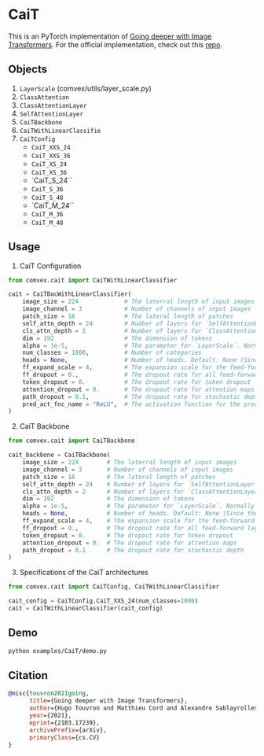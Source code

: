 # CaiT

This is an PyTorch implementation of [Going deeper with Image Transformers](https://arxiv.org/abs/2103.17239). For the official implementation, check out this [repo](https://github.com/facebookresearch/deit).

## Objects

1. `LayerScale` (comvex/utils/layer_scale.py)
2. `ClassAttention`
3. `ClassAttentionLayer`
4. `SelfAttentionLayer`
5. `CaiTBackbone`
6. `CaiTWithLinearClassifie`
7. `CaiTConfig`
   - `CaiT_XXS_24`
   - `CaiT_XXS_36`
   - `CaiT_XS_24`
   - `CaiT_XS_36`
   - `CaiT_S_24``
   - `CaiT_S_36`
   - `CaiT_S_48`
   - `CaiT_M_24``
   - `CaiT_M_36`
   - `CaiT_M_48`

## Usage

1. CaiT Configuration

```python
from comvex.cait import CaiTWithLinearClassifier

cait = CaiTBacWithLinearClassifier(
    image_size = 224             # The laterral length of input images
    image_channel = 3            # Number of channels of input images
    patch_size = 16              # The lateral length of patches
    self_attn_depth = 24         # Number of layers for `SelfAttentionLayer`
    cls_attn_depth = 2           # Number of layers for `ClassAttentionLayer`
    dim = 192                    # The dimension of tokens
    alpha = 1e-5,                # The parameter for `LayerScale`. Normally a small number
    num_classes = 1000,          # Number of categories
    heads = None,                # Number of heads. Default: None (Since the official paper set the dimension of heads to 48)
    ff_expand_scale = 4,         # The expansion scale for the feed-forward blocks after the attention ones in each layer
    ff_dropout = 0.,             # The dropout rate for all feed-forward layers
    token_dropout = 0.           # The dropout rate for token dropout
    attention_dropout = 0.       # The dropout rate for attention maps
    path_dropout = 0.1,          # The dropout rate for stochastic depth
    pred_act_fnc_name = "ReLU",  # The activation function for the prediction head (choose one supported by PyTorch)
)
```

2. CaiT Backbone

```python
from comvex.cait import CaiTBackbone

cait_backbone = CaiTBackbone(
    image_size = 224        # The laterral length of input images
    image_channel = 3       # Number of channels of input images
    patch_size = 16         # The lateral length of patches
    self_attn_depth = 24    # Number of layers for `SelfAttentionLayer`
    cls_attn_depth = 2      # Number of layers for `ClassAttentionLayer`
    dim = 192               # The dimension of tokens
    alpha = 1e-5,           # The parameter for `LayerScale`. Normally a small number
    heads = None,           # Number of heads. Default: None (Since the official paper set the dimension of heads to 48)
    ff_expand_scale = 4,    # The expansion scale for the feed-forward blocks after the attention ones in each layer
    ff_dropout = 0.,        # The dropout rate for all feed-forward layers
    token_dropout = 0.      # The dropout rate for token dropout
    attention_dropout = 0.  # The dropout rate for attention maps
    path_dropout = 0.1      # The dropout rate for stochastic depth
)
```

3. Specifications of the CaiT architectures

```python
from comvex.cait import CaiTConfig, CaiTWithLinearClassifier

cait_config = CaiTConfig.CaiT_XXS_24(num_classes=1000)
cait = CaiTWithLinearClassifier(cait_config)
```

## Demo

```bash
python examples/CaiT/demo.py
```

## Citation

```bibtex
@misc{touvron2021going,
      title={Going deeper with Image Transformers},
      author={Hugo Touvron and Matthieu Cord and Alexandre Sablayrolles and Gabriel Synnaeve and Hervé Jégou},
      year={2021},
      eprint={2103.17239},
      archivePrefix={arXiv},
      primaryClass={cs.CV}
}
```
